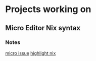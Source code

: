 # Projects working on

## Micro Editor Nix syntax 

### Notes
[micro issue](https://github.com/zyedidia/micro/issues/1769)
[highlight nix](https://github.com/highlightjs/highlight.js/blob/master/src/languages/nix.js)
